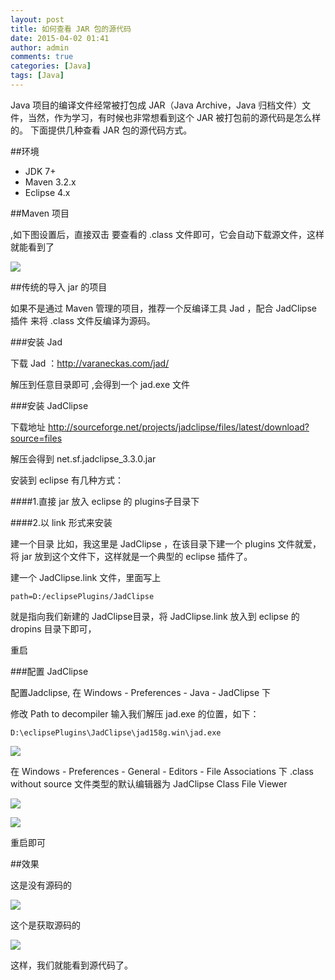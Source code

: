 ```yaml
---
layout: post
title: 如何查看 JAR 包的源代码
date: 2015-04-02 01:41
author: admin
comments: true
categories: [Java]
tags: [Java]
---
```


Java 项目的编译文件经常被打包成 JAR（Java Archive，Java 归档文件）文件，当然，作为学习，有时候也非常想看到这个 JAR 被打包前的源代码是怎么样的。
下面提供几种查看 JAR 包的源代码方式。

##环境 

* JDK 7+
* Maven 3.2.x
* Eclipse 4.x

<!-- more -->

##Maven 项目

,如下图设置后，直接双击 要查看的 .class 文件即可，它会自动下载源文件，这样就能看到了

![](http://99btgc01.info/uploads/2015/04/maven.jpg)

##传统的导入 jar 的项目

如果不是通过 Maven 管理的项目，推荐一个反编译工具 Jad ，配合 JadClipse 插件 来将 .class 文件反编译为源码。

###安装 Jad

下载 Jad ：<http://varaneckas.com/jad/>

解压到任意目录即可 ,会得到一个 jad.exe 文件

###安装 JadClipse

下载地址 http://sourceforge.net/projects/jadclipse/files/latest/download?source=files

解压会得到 net.sf.jadclipse_3.3.0.jar

安装到 eclipse 有几种方式：

####1.直接 jar 放入 eclipse 的 plugins子目录下

####2.以 link 形式来安装

建一个目录 比如，我这里是 JadClipse ，在该目录下建一个  plugins 文件就爱，将 jar 放到这个文件下，这样就是一个典型的 eclipse 插件了。

建一个 JadClipse.link 文件，里面写上 

    path=D:/eclipsePlugins/JadClipse

就是指向我们新建的 JadClipse目录，将 JadClipse.link 放入到 eclipse 的 dropins 目录下即可，

重启

###配置 JadClipse

配置Jadclipse, 在 Windows - Preferences - Java - JadClipse 下

修改 Path to decompiler 输入我们解压 jad.exe 的位置，如下：

    D:\eclipsePlugins\JadClipse\jad158g.win\jad.exe

![](http://99btgc01.info/uploads/2015/04/jad.jpg)

在 Windows - Preferences - General - Editors - File Associations 下 .class without source 文件类型的默认编辑器为 JadClipse Class File Viewer

![](http://99btgc01.info/uploads/2015/04/jad03.jpg)

![](http://99btgc01.info/uploads/2015/04/jad05.jpg)

重启即可

##效果

这是没有源码的

![](http://99btgc01.info/uploads/2015/04/jad04.jpg)

这个是获取源码的

![](http://99btgc01.info/uploads/2015/04/jad06.jpg)

这样，我们就能看到源代码了。

